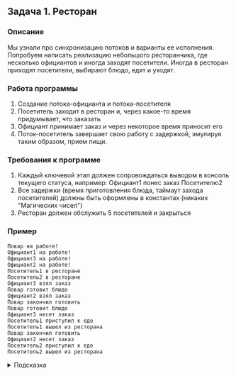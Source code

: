## Задача 1. Ресторан

### Описание
Мы узнали про синхронизацию потоков и варианты ее исполнения. Попробуем написать реализацию небольшого ресторанчика,
где несколько официантов и иногда заходят посетители. Иногда в ресторан приходят посетители, выбирают блюдо, едят и уходят.

### Работа программы
1. Создание потока-официанта и потока-посетителя
2. Посетитель заходит в ресторан и, через какое-то время придумывает, что заказать
3. Официант принимает заказ и через некоторое время приносит его
4. Поток-посетитель завершает свою работу с задержкой, эмулируя таким образом, прием пищи.

### Требования к программе
1. Каждый ключевой этап должен сопровождаться выводом в консоль текущего статуса, например: Официант1 понес заказ Посетителю2
2. Все задержки (время приготовления блюда, таймаут захода посетителей) должны быть оформлены в константах (никаких "Магических чисел")
3. Ресторан должен обслужить 5 посетителей и закрыться

### Пример
```
Повар на работе!
Официант1 на работе!
Официант3 на работе!
Официант2 на работе!
Посетитель1 в ресторане
Посетитель2 в ресторане
Официант3 взял заказ
Повар готовит блюдо
Официант2 взял заказ
Повар закончил готовить
Повар готовит блюдо
Официант3 несет заказ
Посетитель1 приступил к еде
Посетитель1 вышел из ресторана
Повар закончил готовить
Официант2 несет заказ
Посетитель2 приступил к еде
Посетитель2 вышел из ресторана
```

<details>
  <summary>Подсказка</summary>
  
  Используйте методы wait() и notify() для реализации ожиданий и уведомлений.
  
  Что должен делать официант? Обнаруживать готовых сделать заказ, принести готовое блюдо.
</details>


